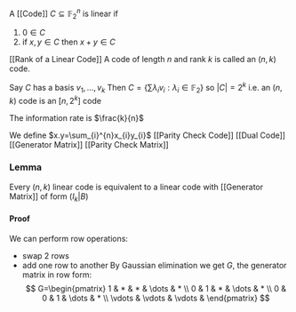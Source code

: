 A [[Code]] $C\subseteq \mathbb{F}_{2}^{n}$ is linear if
1. $0\in C$
2. if $x,y\in C$ then $x+y\in C$

[[Rank of a Linear Code]]
A code of length $n$ and rank $k$ is called an $(n,k)$ code. 

Say $C$ has a basis $v_{1},\dots,v_{k}$
Then $C=\left\{  \sum \lambda_{i}v_{i}:\lambda_{i}\in \mathbb{F}_{2}  \right\}$ so $\lvert C \rvert=2^{k}$
i.e. an $(n,k)$ code is an $[n,2^{k}]$ code

The information rate is $\frac{k}{n}$

We define $x.y=\sum_{i}^{n}x_{i}y_{i}$
[[Parity Check Code]]
[[Dual Code]]
[[Generator Matrix]]
[[Parity Check Matrix]]
### Lemma
Every $(n,k)$ linear code is equivalent to a linear code with [[Generator Matrix]] of form $(I_{k}|B)$
#### Proof
We can perform row operations:
- swap 2 rows
- add one row to another
By Gaussian elimination we get $G$, the generator matrix in row form:
$$
G=\begin{pmatrix}
1 & * & * & \dots & * \\
0 & 1 & * & \dots & * \\
0 & 0 & 1 & \dots & *  \\
\vdots & \vdots & \vdots & 
\end{pmatrix}
$$